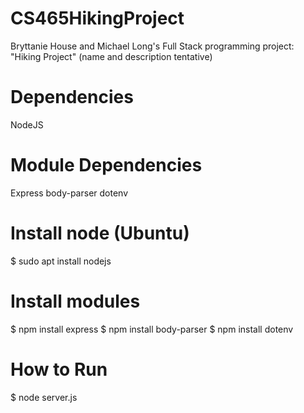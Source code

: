 # CS465HikingProject
Bryttanie House and Michael Long's Full Stack programming project: "Hiking Project" (name and description tentative)

# Dependencies
NodeJS

# Module Dependencies
Express
body-parser
dotenv

# Install node (Ubuntu)
$ sudo apt install nodejs

# Install modules
$ npm install express
$ npm install body-parser
$ npm install dotenv

# How to Run
$ node server.js